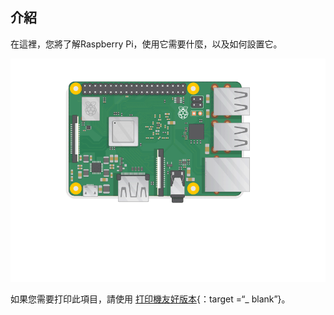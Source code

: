 ## 介紹

在這裡，您將了解Raspberry Pi，使用它需要什麼，以及如何設置它。

![插上pi](images/pi-plug-in.gif)

如果您需要打印此項目，請使用 [打印機友好版本](https://projects.raspberrypi.org/en/projects/aspberry-pi-setting-up/print){：target =“_ blank”}。